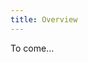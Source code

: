 ```yaml
---
title: Overview
---
```


To come...



<!-- At a basic level, programs consist of sequences of instructions that work on data. With a basic terminal program, data can flow into the application from *stdin* and it can flow out via *stdout*.

This chapter examines the following **artefacts** that you can create within your code:

- [Program](../1-concepts#program): A program is a sequence of instructions that when compiled creates an executable file that a user can run.
- [Method](../1-concepts#procedure): A procedure is a named sequence of instructions that will get the computer to perform a task. When you want the task performed you can call the procedure.
- [Variable](../1-concepts#variable): You can **store** a value in a Variable, and **retrieve** the value from the Variable.
- [Constant](../1-concepts#constant): Is similar to a Variable, except that its value cannot change after it is declared.
- [Library](../1-concepts#library): The program can use code from other Libraries. These libraries contain reusable Procedures and Types.
- [Type](../1-concepts#type): A type defines how data is interpreted by the program. The programming language will support a number of basic types by default, and libraries can add other types.

:::note

Programming is about building these abstract models to create digital realities. To help engage with this, the guide categorises different concepts and programming features based on what they get the program to do.

A programming **artefact** is something that can be created and used
within your code. You want to create a way of *picturing* these within your mind as things that exist for you to use and create.

:::

In addition to these artefacts, you will need to understand some
programming **terminology**. The following terms are discussed in this
section:

- [Statement](../1-concepts#statement): An **instruction** within the program.

- [Expression](../1-concepts#expression): A **value** used in a statement.

- [Identifier](../1-concepts#identifier): The **name** of an artefact.

This section also introduces the following kinds of instructions. You
can use these to get the computer to perform certain **actions** within
your program.

- [Procedure Call](../1-concepts#procedure-call): The instruction to run a procedure.

We can then use these concepts, artefacts, and instructions to create a
program that will write some text to the Terminal as shown below:

```bash
dhcp7-206:program-creation acain$ ./OutputTest
Extended Hello World
  1 + 1 = 2
  Area of a circle with radius 3 = 28.27
dhcp7-206:program-creation acain$
```

## Overview: Concepts Related to Storing and Using Data

Chapter **???**, showed you how you can create
your own procedures, with each procedure performing a task for the program. The procedures that you created did use some data, but in each case the data was entered directly into the code of the program, as a Literal.

This next step introduces the idea of creating your own artefacts that can be used to **store**, or **calculate** a value. Using these artefacts you can start to work with values in a more dynamic way, allowing you to get the computer to perform calculations, and to store and manipulate values.

In this Chapter you will learn how to create the following programming
**artefacts**:

-  [Function](../1-concepts#function): Is similar to a [Procedure](../1-concepts#procedure), but is used to calculate a value rather than to produce a side effect.

You will learn about the following **terminology**:

- [Global Variable](../1-concepts#global-variable): Variables declared within the program's code are called Global Variables.

- [Local Variable](../1-concepts#local-variable): Variables declared within a Function or Procedure are called Local Variables.

- [Parameters](../1-concepts#parameter): Parameters are variables that allow values to be passed into a Function or Procedure.

- [Expressions (with Function Calls, Variables, and Constants)](../1-concepts#expressions): See how Functions, Constant, and Variables can be used in Expressions.

Additionally, you will learn how to perform the following **actions**:

- [Assignment Statement](../1-concepts#assignment-statement): You use an Assignment Statement to store a value in a Variable.

- [Function Call](../1-concepts#function-call): This is part of an Expression, and is used to call the Function and to read the returned result.

You may need to revise the following programming artefacts:

- [Program](../1-concepts#program): The idea of building your own Programs.

- [Procedure](../1-concepts#procedure): Creating your own Procedure, as well as calling Procedures from libraries.

The following programming terminology will also be used in this Chapter:

- [Statement](../1-concepts#statement): An instruction performed in your code.

- [Identifier](../1-concepts#identifier): The name of an artefact, or the text used to identify something meaningful to the language.

This material also requires that you have a good understanding of the following actions:

- [Procedure-Call](../1-concepts#procedure-call): A procedure call is an instruction to run a Procedure.

By the end of this material we will have worked through an example where you create a program that calculates change for a vending machine. This program will read the cost and amount paid from the user, and will then output the number of coins that need to be returned. The output of several runs of this program are shown below

```bash
acain2-mac:storing-using-data acain$ ./SimpleChange
Cost of item (in cents): 15
Amount paid (in cents): 500
Change: 2 x $2, 0 x $1, 1 x 50c, 1 x 20c, 1 x 10c, 1 x 5c
acain2-mac:storing-using-data acain$ ./SimpleChange
Cost of item (in cents): 150
Amount paid (in cents): 250
Change: 0 x $2, 1 x $1, 0 x 50c, 0 x 20c, 0 x 10c, 0 x 5c
Cost of item (in cents): 175
Amount paid (in cents): 200
Change: 0 x $2, 0 x $1, 0 x 50c, 1 x 20c, 0 x 10c, 1 x 5c
```

## Learning Goals [TO DO]

By the end of this section you should be able to:

- Learning Goal 1
- Learning Goal 2
- etct
 -->
